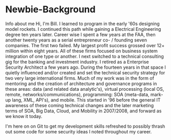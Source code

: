 # Newbie-Background
Info about me
Hi, I'm Bill. I learned to program in the early '60s designing model rockets. I continued this path while gaining a Electrical Engineering degree ten years later. Career wise I spent a few years at the FAA, then another twenty years as a serial entrepreneur co- / founding seven companies. The first two failed. My largest profit success grossed over 12+ million within eight years. All of these firms focused on business system integration of one type or another. I next switched to a technical consulting gig for the banking and investment industry. I retired as a Enterprise Security Architect a few years ago. During the fourteen years in that space I quietly influenced and/or created and set the technical security strategy for two very large international firms. Much of my work was in the form of mentoring and the creation of architecture and governance programs in these areas: data (and related data analytic's), virtual processing (local OS, remote, networks/communications), programming: SOA (meta-data, mark-up lang, XML, API's), and mobile. This started in '96 before the general IT awareness of these coming technical changes and the later marketing terms of SOA, Big Data, Cloud, and Mobility in 2007/2008, and forward as we know it today.

I'm here on on Git to get my development skills refreshed to possibly thrash out some code for some security ideas l noted throughout my career.

